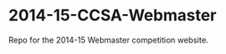 2014-15-CCSA-Webmaster
======================

Repo for the 2014-15 Webmaster competition website. 

